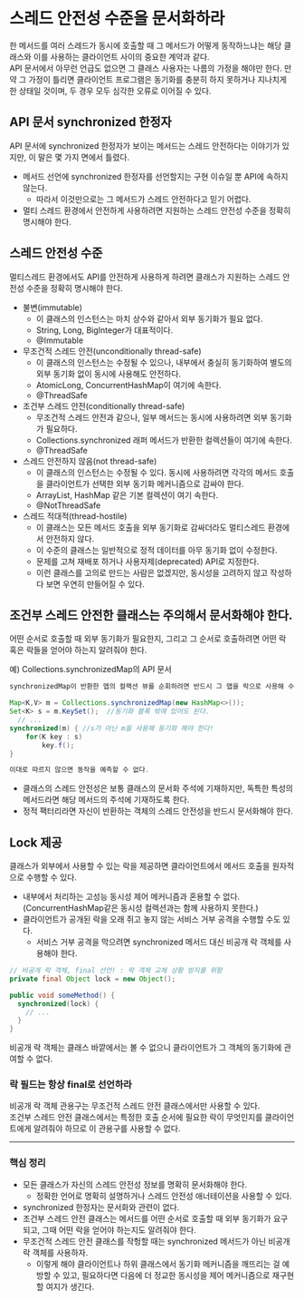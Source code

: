 
# 스레드 안전성 수준을 문서화하라

한 메서드를 여러 스레드가 동시에 호출할 때 그 메서드가 어떻게 동작하느냐는 해당 클래스와 이를 사용하는 클라이언트 사이의 중요한 계약과 같다.   
API 문서에서 아무런 언급도 없으면 그 클래스 사용자는 나름의 가정을 해야만 한다. 만약 그 가정이 틀리면 클라이언트 프로그램은 동기화를 충분히 하지 못하거나 지나치게 한 상태일 것이며, 두 경우 모두 심각한 오류로 이어질 수 있다.

## API 문서 synchronized 한정자
API 문서에 synchronized 한정자가 보이는 메서드는 스레드 안전하다는 이야기가 있지만, 이 말은 몇 가지 면에서 틀렸다.
- 메서드 선언에 synchronized 한정자를 선언할지는 구현 이슈일 뿐 API에 속하지 않는다.
    - 따라서 이것만으로는 그 메서드가 스레드 안전하다고 믿기 어렵다.
- 멀티 스레드 환경에서 안전하게 사용하려면 지원하는 스레드 안전성 수준을 정확히 명시해야 한다.

## 스레드 안전성 수준

멀티스레드 환경에서도 API를 안전하게 사용하게 하려면 클래스가 지원하는 스레드 안전성 수준을 정확히 명시해야 한다.

- 불변(immutable)
    - 이 클래스의 인스턴스는 마치 상수와 같아서 외부 동기화가 필요 없다. 
    - String, Long, BigInteger가 대표적이다.
    - @Immutable
- 무조건적 스레드 안전(unconditionally thread-safe)
    - 이 클래스의 인스턴스는 수정될 수 있으나, 내부에서 충실히 동기화하여 별도의 외부 동기화 없이 동시에 사용해도 안전하다. 
    - AtomicLong, ConcurrentHashMap이 여기에 속한다.
    - @ThreadSafe
- 조건부 스레드 안전(conditionally thread-safe)
    - 무조건적 스레드 안전과 같으나, 일부 메서드는 동시에 사용하려면 외부 동기화가 필요하다. 
    - Collections.synchronized 래퍼 메서드가 반환한 컬렉션들이 여기에 속한다.
    - @ThreadSafe
- 스레드 안전하지 않음(not thread-safe)
    - 이 클래스의 인스턴스는 수정될 수 있다. 동시에 사용하려면 각각의 메서드 호출을 클라이언트가 선택한 외부 동기화 메커니즘으로 감싸야 한다. 
    - ArrayList, HashMap 같은 기본 컬렉션이 여기 속한다.
    - @NotThreadSafe
- 스레드 적대적(thread-hostile)
    - 이 클래스는 모든 메서드 호출을 외부 동기화로 감싸더라도 멀티스레드 환경에서 안전하지 않다.
    - 이 수준의 클래스는 일반적으로 정적 데이터를 아무 동기화 없이 수정한다.
    - 문제를 고쳐 재배포 하거나 사용자제(deprecated) API로 지정한다.
    - 이런 클래스를 고의로 만드는 사람은 없겠지만, 동시성을 고려하지 않고 작성하다 보면 우연히 만들어질 수 있다.


## 조건부 스레드 안전한 클래스는 주의해서 문서화해야 한다.
어떤 순서로 호출할 때 외부 동기화가 필요한지, 그리고 그 순서로 호출하려면 어떤 락 혹은 락들을 얻어야 하는지 알려줘야 한다.

예) Collections.synchronizedMap의 API 문서
```java
synchronizedMap이 반환한 맵의 컬랙션 뷰를 순회하려면 반드시 그 맵을 락으로 사용해 수동으로 동기화하라

Map<K,V> m = Collections.synchronizedMap(new HashMap<>());
Set<K> s = m.KeySet();  //동기화 블록 밖에 있어도 된다.
  // ...
synchronized(m) { //s가 아닌 m을 사용해 동기화 해야 한다!
    for(K key : s)
        key.f();
}

이대로 따르지 않으면 동작을 예측할 수 없다.
```
- 클래스의 스레드 안전성은 보통 클래스의 문서화 주석에 기재하지만, 독특한 특성의 메서드라면 해당 메서드의 주석에 기재하도록 한다.
- 정적 팩터리라면 자신이 반환하는 객체의 스레드 안전성을 반드시 문서화해야 한다.


## Lock 제공
클래스가 외부에서 사용할 수 있는 락을 제공하면 클라이언트에서 메서드 호출을 원자적으로 수행할 수 있다.
- 내부에서 처리하는 고성능 동시성 제어 메커니즘과 혼용할 수 없다. (ConcurrentHashMap같은 동시성 컬렉션과는 함께 사용하지 못한다.)
- 클라이언트가 공개된 락을 오래 쥐고 놓지 않는 서비스 거부 공격을 수행할 수도 있다.
    - 서비스 거부 공격을 막으려면 synchronized 메서드 대신 비공개 락 객체를 사용해야 한다.

```java
// 비공개 락 객체, final 선언! : 락 객체 교체 상황 방지를 위함
private final Object lock = new Object();

public void someMethod() {
  synchronized(lock) {
    // ...
  }
}
```
비공개 락 객체는 클래스 바깥에서는 볼 수 없으니 클라이언트가 그 객체의 동기화에 관여할 수 없다. 

### 락 필드는 항상 final로 선언하라
비공개 락 객체 관용구는 무조건적 스레드 안전 클래스에서만 사용할 수 있다.   
조건부 스레드 안전 클래스에서는 특정한 호출 순서에 필요한 락이 무엇인지를 클라이언트에게 알려줘야 하므로 이 관용구를 사용할 수 없다.


---
### 핵심 정리
- 모든 클래스가 자신의 스레드 안전성 정보를 명확히 문서화해야 한다.
    - 정확한 언어로 명확히 설명하거나 스레드 안전성 애너테이션을 사용할 수 있다.
- synchronized 한정자는 문서화와 관련이 없다.
- 조건부 스레드 안전 클래스는 메서드를 어떤 순서로 호출할 때 외부 동기화가 요구되고, 그때 어떤 락을 얻어야 하는지도 알려줘야 한다. 
- 무조건적 스레드 안전 클래스를 작헝할 때는 synchronized 메서드가 아닌 비공개 락 객체를 사용하자.
    - 이렇게 해야 클라이언트나 하위 클래스에서 동기화 메커니즘을 깨뜨리는 걸 예방할 수 있고, 필요하다면 다음에 더 정교한 동시성을 제어 메커니즘으로 재구현할 여지가 생긴다.    